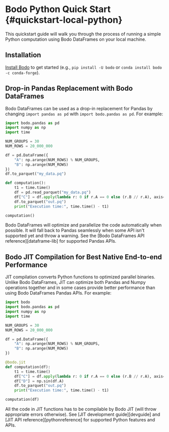 <!--
NOTE: the examples in this file are covered by tests in bodo/tests/test_quickstart_docs.py. Any changes to examples in this file should also update the corresponding unit test(s).
 -->

# Bodo Python Quick Start {#quickstart-local-python}

This quickstart guide will walk you through the process of running a simple Python computation using Bodo DataFrames on your local machine.

## Installation

[Install Bodo](../installation_and_setup/install.md) to get started (e.g., `pip install -U bodo` or `conda install bodo -c conda-forge`).


## Drop-in Pandas Replacement with Bodo DataFrames

Bodo DataFrames can be used as a drop-in replacement for Pandas by changing `import pandas as pd` with `import bodo.pandas as pd`. For example:

```python
import bodo.pandas as pd
import numpy as np
import time

NUM_GROUPS = 30
NUM_ROWS = 20_000_000

df = pd.DataFrame({
    "A": np.arange(NUM_ROWS) % NUM_GROUPS,
    "B": np.arange(NUM_ROWS)
})
df.to_parquet("my_data.pq")

def computation():
    t1 = time.time()
    df = pd.read_parquet("my_data.pq")
    df["C"] = df.apply(lambda r: 0 if r.A == 0 else (r.B // r.A), axis=1)
    df.to_parquet("out.pq")
    print("Execution time:", time.time() - t1)

computation()
```

Bodo DataFrames will optimize and parallelize the code automatically when possible.
It will fall back to Pandas seamlessly when some API isn't supported yet and throw a warning.
See the [Bodo DataFrames API reference][dataframe-lib] for supported Pandas APIs.


## Bodo JIT Compilation for Best Native End-to-end Performance

JIT compilation converts Python functions to optimized parallel binaries.
Unlike Bodo DataFrames, JIT can optimize both Pandas and Numpy operations together and
in some cases provide better performance than using Bodo DataFrames Pandas APIs.
For example:

```python
import bodo
import bodo.pandas as pd
import numpy as np
import time

NUM_GROUPS = 30
NUM_ROWS = 20_000_000

df = pd.DataFrame({
    "A": np.arange(NUM_ROWS) % NUM_GROUPS,
    "B": np.arange(NUM_ROWS)
})

@bodo.jit
def computation(df):
    t1 = time.time()
    df["C"] = df.apply(lambda r: 0 if r.A == 0 else (r.B // r.A), axis=1)
    df["D"] = np.sin(df.A)
    df.to_parquet("out.pq")
    print("Execution time:", time.time() - t1)

computation(df)
```

All the code in JIT functions has to be compilable by Bodo JIT (will throw appropriate errors otherwise).
See [JIT development guide][devguide] and [JIT API reference][pythonreference] for supported Python features and APIs.
